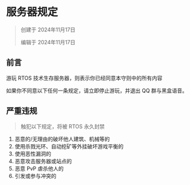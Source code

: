 # 服务器规定

> 创建于 2024年11月17日
>
> 编辑于 2024年11月17日

## 前言

游玩 RTOS 技术生存服务器，则表示你已经同意本守则中的所有内容

如果你不同意以下任何一条规定，请立即停止游玩，并退出 QQ 群与黑盒语音。

## 严重违规

> 触犯以下规定，将被 RTOS 永久封禁

1. 恶意的/无理由的破坏他人建筑、机械等的
2. 使用杀戮光环、自动挖矿等外挂破坏游戏平衡的
3. 使用恶性漏洞的
4. 恶意攻击服务器或站点的
5. 恶意 PvP 虐杀他人的
6. 引发或参与冲突的
